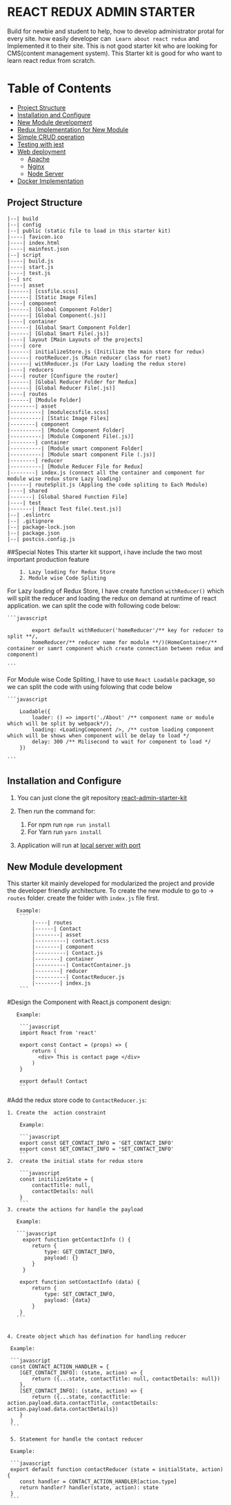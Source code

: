 # REACT REDUX ADMIN STARTER
Build for newbie and student to help, how to develop administrator protal for every site. how easily developer can ``` Learn about react redux``` and Implemented it to their site. This is not good starter kit who are looking for CMS(content management system). This Starter kit is good for who want to learn react redux from scratch.

# Table of Contents
- [Project Structure](#Project_structure)
- [Installation and Configure](#Installation_and_Configure)
- [New Module development](#New_Module_development)
- [Redux Implementation for New Module](#Redux_Implementation_for_New_Module)
- [Simple CRUD operation](#Simple_CRUD_operation)
- [Testing with jest](#Testing_with_jest)
- [Web deployment](#Web_deployment)
   - [Apache](#Apache)
   - [Nginx](#Nginx)
   - [Node Server](#Node_Server)
- [Docker Implementation](#Docker_Implementation)

## Project Structure
```
|--| build
|--| config
|--| public (static file to load in this starter kit)
|----| favicon.ico
|----| index.html
|----| mainfest.json
|--| script
|----| build.js
|----| start.js
|----| test.js
|--| src
|----| asset
|------| [cssfile.scss]
|------| [Static Image Files]
|----| component
|------| [Global Component Folder]
|------| [Global Component(.js)]
|----| container
|------| [Global Smart Component Folder]
|------| [Global Smart File(.js)]
|----| layout [Main Layouts of the projects]
|----| core
|------| initializeStore.js (Initilize the main store for redux)
|------| rootReducer.js (Main reducer class for root)
|------| withReducer.js (For Lazy loading the redux store)
|----| reducers
|----| router [Configure the router]
|------| [Global Reducer Folder for Redux]
|------| [Global Reducer File(.js)]
|----| routes
|------| [Module Folder]
|--------| asset
|----------| [modulecssfile.scss]
|----------| [Static Image Files]
|--------| component
|----------| [Module Component Folder]
|----------| [Module Component File(.js)]
|--------| container
|----------| [Module smart component Folder]
|----------| [Module smart component File (.js)]
|--------| reducer
|----------| [Module Reducer File for Redux]
|--------| index.js (connect all the container and component for module wise redux store Lazy loading)
|------| routeSplit.js (Appling the code spliting to Each Module)
|----| shared
|-------| [Global Shared Function File]
|----| test
|-------| [React Test file(.test.js)]
|--| .eslintrc
|--| .gitignore
|--| package-lock.json
|--| package.json
|--| postcss.config.js
```
##Special Notes
  This starter kit support, i have include the two most important production feature

        1. Lazy loading for Redux Store
        2. Module wise Code Spliting

For Lazy loading of Redux Store, I have create function  ```withReducer()``` which will split the reducer and loading the redux on demand at runtime of react application. we can split the code with following code below:

    ```javascript

            export default withReducer('homeReducer'/** key for reducer to split **/, 
            homeReducer/** reducer name for module **/)(HomeContainer/** container or samrt component which create connection between redux and component)

    ```

For Module wise Code Spliting, I have to use ```React Loadable``` package, so we can split the code with using folowing that code below
  
    ```javascript

        Loadable({
            loader: () => import('./About' /** component name or module which will be split by webpack*/),
            loading: <LoadingComponent />, /** custom loading component which will be shows when component will be delay to load */
            delay: 300 /** Milisecond to wait for component to load */
        })

    ```

## Installation and Configure

   1. You can just clone the git repository [react-admin-starter-kit](https://github.com/tariqulislam/react-redux-admin-starter.git)
   2. Then run the command for:

        1. For npm run 
            ```npm run install```
        2. For Yarn run 
            ```yarn install```

   3. Application will run at [local server with port](http://localhost:3000)

## New Module development

  This starter kit mainly developed for modularized the project and provide the developer friendly architecture. To create the new module to go to  -> ```routes``` folder.  create the folder with ```index.js``` file first.
    
       Example:
        ```
            |----| routes
            |------| Contact
            |--------| asset
            |----------| contact.scss
            |--------| component
            |----------| Contact.js
            |--------| container
            |----------| ContactContainer.js
            |--------| reducer
            |----------| ContactReducer.js
            |--------| index.js
        ```
#Design the Component with React.js component design:
  
       Example:

        ```javascript
        import React from 'react'

        export const Contact = (props) => {
            return (
              <div> This is contact page </div>
            )
        }

        export default Contact
        ```
    
       
#Add the redux store code to ```ContactReducer.js```:

    1. Create the  action constraint

        Example:

        ```javascript
        export const GET_CONTACT_INFO = 'GET_CONTACT_INFO'
        export const SET_CONTACT_INFO = 'SET_CONTACT_INFO'
        ```
    2.  create the initial state for redux store

        ```javascript
        const initilizeState = {
            contactTitle: null,
            contactDetails: null
        }
        ```    
    3. create the actions for handle the payload

       Example: 

       ```javascript
         export function getContactInfo () {
            return { 
                type: GET_CONTACT_INFO,
                payload: {}
            }
         }

        export function setContactInfo (data) {
            return {
                type: SET_CONTACT_INFO,
                payload: {data}
            }
        }
       ```

        
    4. Create object which has defination for handling reducer

     Example:

     ```javascript
     const CONTACT_ACTION_HANDLER = {
        [GET_CONTACT_INFO]: (state, action) => {
            return ({...state, contactTitle: null, contactDetails: null})
        },
        [SET_CONTACT_INFO]: (state, action) => {
            return ({...state, contactTitle: action.payload.data.contactTitle, contactDetails: action.payload.data.contactDetails})
        }
     }
     ```

     5. Statement for handle the contact reducer

     Example:

     ```javascript
     export default function contactReducer (state = initialState, action) {
        const handler = CONTACT_ACTION_HANDLER[action.type]
        return handler? handler(state, action): state
     }
     ```



     



